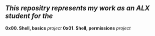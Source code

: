 ## *This repositry represents my work as an ALX student for the*
 **0x00. Shell, basics** *project*
 **0x01. Shell, permissions** *project* 
